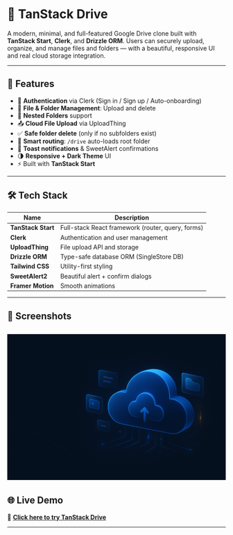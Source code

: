 # 📁 TanStack Drive

A modern, minimal, and full-featured Google Drive clone built with **TanStack Start**, **Clerk**, and **Drizzle ORM**. Users can securely upload, organize, and manage files and folders — with a beautiful, responsive UI and real cloud storage integration.

---

## 🚀 Features

- 🔐 **Authentication** via Clerk (Sign in / Sign up / Auto-onboarding)
- 📁 **File & Folder Management**: Upload and delete
- 📂 **Nested Folders** support
- 📤 **Cloud File Upload** via UploadThing
- ✅ **Safe folder delete** (only if no subfolders exist)
- 🧭 **Smart routing**: `/drive` auto-loads root folder
- 🧼 **Toast notifications** & SweetAlert confirmations
- 🌗 **Responsive + Dark Theme** UI
- ⚡ Built with **TanStack Start** 

---

## 🛠 Tech Stack

| Name             | Description                                      |
|------------------|--------------------------------------------------|
| **TanStack Start** | Full-stack React framework (router, query, forms) |
| **Clerk**         | Authentication and user management              |
| **UploadThing**   | File upload API and storage                     |
| **Drizzle ORM**   | Type-safe database ORM (SingleStore DB)         |
| **Tailwind CSS**  | Utility-first styling                           |
| **SweetAlert2**   | Beautiful alert + confirm dialogs               |
| **Framer Motion** | Smooth animations                               |

---

## 📸 Screenshots
![Background](./public/tanstack-background.png)
---

## 🌐 Live Demo

🔗 **[Click here to try TanStack Drive](https://tanstack-drive.netlify.app/)**

---
